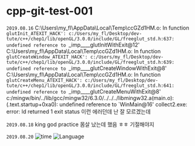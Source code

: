 # cpp-git-test-001

`2019.08.16`
C:\Users\my_fl\AppData\Local\Temp\ccGZd1HM.o: In function `glutInit_ATEXIT_HACK':
c:/Users/my_fl/Desktop/dev-tute/c++/chep1/lib/openGL/3.0.0/include/GL/freeglut_std.h:637: undefined reference to `_imp____glutInitWithExit@12'
C:\Users\my_fl\AppData\Local\Temp\ccGZd1HM.o: In function `glutCreateWindow_ATEXIT_HACK':
c:/Users/my_fl/Desktop/dev-tute/c++/chep1/lib/openGL/3.0.0/include/GL/freeglut_std.h:639: undefined reference to `_imp____glutCreateWindowWithExit@8'
C:\Users\my_fl\AppData\Local\Temp\ccGZd1HM.o: In function `glutCreateMenu_ATEXIT_HACK':
c:/Users/my_fl/Desktop/dev-tute/c++/chep1/lib/openGL/3.0.0/include/GL/freeglut_std.h:641: undefined reference to `_imp____glutCreateMenuWithExit@8'
c:/mingw/bin/../lib/gcc/mingw32/6.3.0/../../../libmingw32.a(main.o):(.text.startup+0xa0): undefined reference to `WinMain@16'
collect2.exe: error: ld returned 1 exit status 
이런 에러던데 난 잘 모르겠는데

`2019.08.18`
king god practice
몸살 났는데 했음 ㅎㅎ 기절해야지

`2019.08.20`
![time](https://wakatime.com/share/@rkdmf0000/a5cae17a-2431-4827-be0a-b96b3b379355.svg)
![Language](https://wakatime.com/share/@rkdmf0000/7d654b32-4c5b-452e-a306-27323ae50bfe.svg)
